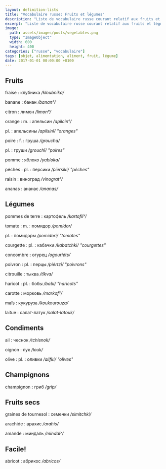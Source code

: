 ```yaml
---
layout: definition-lists
title: "Vocabulaire russe: Fruits et légumes"
description: "Liste de vocabulaire russe courant relatif aux fruits et légumes."
excerpt: "Liste de vocabulaire russe courant relatif aux fruits et légumes."
image:
  path: assets/images/posts/vegetables.png
  type: "ImageObject"
  width: 600
  height: 400
categories: ["russe", "vocabulaire"]
tags: [objet, alimentation, aliment, fruit, légume]
date: 2017-01-01 00:00:00 +0100
---
```


## Fruits

fraise
: клубника
*/kloubnika/*

banane
: банан
*/bananᵉ/*

citron
: лимон
*/limonᵉ/*

orange
: m.
  : апельсин
  */apilcinᵉ/*

  pl.
  : апельсины
  */apilsinî/ "oranges"*

poire
: f.
  : груша
  */groucha/*

  pl.
  : груши
  */grouchî/ "poires"*

pomme
: яблоко
*/yabloka/*

pêches
: pl.
  : персики
  */pièrsiki/ "pêches"*

raisin
: виноград
*/vinogratᵉ/*

ananas
: ананас
*/ananas/*


## Légumes

pommes de terre
: картофель
*/kartofilʸ/*

tomate
: m.
  : помидор
  */pomidor/*

  pl.
  : помидоры
  */pomidorî/ "tomates"*

courgette
: pl.
  : кабачки
  */kabatchki/ "courgettes"*

concombre
: огурец
*/ogourièts/*

poivron
: pl.
  : перцы
  */pièrtzî/ "poivrons"*

citrouille
: тыква
*/tîkva/*

haricot
: pl.
  : бобы
  */babi/ "haricots"*

carotte
: морковь
*/markofʸ/*

maïs
: кукуруза
*/koukourouza/*

laitue
: салат-латук
*/salat-latouk/*


## Condiments

ail
: чеснок
*/tchisnok/*

oignon
: лук
*/louk/*

olive
: pl.
  : оливки
  */alifki/ "olives"*


## Champignons

champignon
: гриб
*/grip/*


## Fruits secs

graines de tournesol
: семечки
*/simitchki/*

arachide
: арахис
*/arahis/*

amande
: миндаль
*/mindalʸ/*


## Facile!

abricot
: абрикос
*/abricos/*

